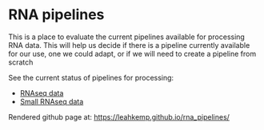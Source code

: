 # RNA pipelines

This is a place to evaluate the current pipelines available for processing RNA data. This will help us decide if there is a pipeline currently available for our use, one we could adapt, or if we will need to create a pipeline from scratch

See the current status of pipelines for processing:

- [RNAseq data](RNAseq_pipelines_current_status.md)
- [Small RNAseq data](small_RNAseq_pipelines_current_status.md)


Rendered github page at: https://leahkemp.github.io/rna_pipelines/
